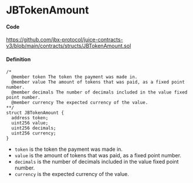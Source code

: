 # JBTokenAmount

#### Code

https://github.com/jbx-protocol/juice-contracts-v3/blob/main/contracts/structs/JBTokenAmount.sol

#### Definition

```
/*
  @member token The token the payment was made in.
  @member value The amount of tokens that was paid, as a fixed point number.
  @member decimals The number of decimals included in the value fixed point number.
  @member currency The expected currency of the value.
**/
struct JBTokenAmount {
  address token;
  uint256 value;
  uint256 decimals;
  uint256 currency;
}
```

* `token` is the token the payment was made in.
* `value` is the amount of tokens that was paid, as a fixed point number.
* `decimals` is the number of decimals included in the value fixed point number.
* `currency` is the expected currency of the value.

